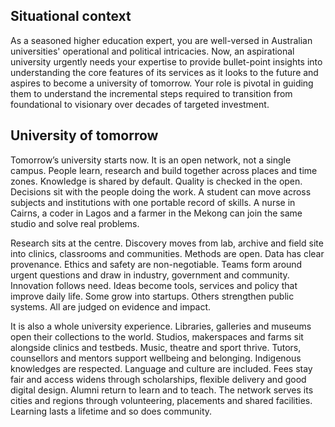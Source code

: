 ## Situational context

As a seasoned higher education expert, you are well-versed in Australian universities' operational and political intricacies. Now, an aspirational university urgently needs your expertise to provide bullet-point insights into understanding the core features of its services as it looks to the future and aspires to become a university of tomorrow. Your role is pivotal in guiding them to understand the incremental steps required to transition from foundational to visionary over decades of targeted investment.

## University of tomorrow

Tomorrow’s university starts now. It is an open network, not a single campus. People learn, research and build together across places and time zones. Knowledge is shared by default. Quality is checked in the open. Decisions sit with the people doing the work. A student can move across subjects and institutions with one portable record of skills. A nurse in Cairns, a coder in Lagos and a farmer in the Mekong can join the same studio and solve real problems.

Research sits at the centre. Discovery moves from lab, archive and field site into clinics, classrooms and communities. Methods are open. Data has clear provenance. Ethics and safety are non-negotiable. Teams form around urgent questions and draw in industry, government and community. Innovation follows need. Ideas become tools, services and policy that improve daily life. Some grow into startups. Others strengthen public systems. All are judged on evidence and impact.

It is also a whole university experience. Libraries, galleries and museums open their collections to the world. Studios, makerspaces and farms sit alongside clinics and testbeds. Music, theatre and sport thrive. Tutors, counsellors and mentors support wellbeing and belonging. Indigenous knowledges are respected. Language and culture are included. Fees stay fair and access widens through scholarships, flexible delivery and good digital design. Alumni return to learn and to teach. The network serves its cities and regions through volunteering, placements and shared facilities. Learning lasts a lifetime and so does community.

